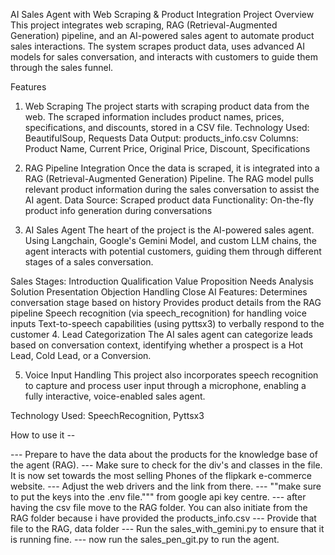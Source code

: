 AI Sales Agent with Web Scraping & Product Integration
Project Overview
This project integrates web scraping, RAG (Retrieval-Augmented Generation) pipeline, and an AI-powered sales agent to automate product sales interactions. The system scrapes product data, uses advanced AI models for sales conversation, and interacts with customers to guide them through the sales funnel.

Features


1. Web Scraping
The project starts with scraping product data from the web. The scraped information includes product names, prices, specifications, and discounts, stored in a CSV file.
Technology Used: BeautifulSoup, Requests
Data Output: products_info.csv
Columns: Product Name, Current Price, Original Price, Discount, Specifications


2. RAG Pipeline Integration
Once the data is scraped, it is integrated into a RAG (Retrieval-Augmented Generation) Pipeline. The RAG model pulls relevant product information during the sales conversation to assist the AI agent.
Data Source: Scraped product data
Functionality: On-the-fly product info generation during conversations


3. AI Sales Agent
The heart of the project is the AI-powered sales agent. Using Langchain, Google's Gemini Model, and custom LLM chains, the agent interacts with potential customers, guiding them through different stages of a sales conversation.

Sales Stages:
Introduction
Qualification
Value Proposition
Needs Analysis
Solution Presentation
Objection Handling
Close
AI Features:
Determines conversation stage based on history
Provides product details from the RAG pipeline
Speech recognition (via speech_recognition) for handling voice inputs
Text-to-speech capabilities (using pyttsx3) to verbally respond to the customer
4. Lead Categorization
The AI sales agent can categorize leads based on conversation context, identifying whether a prospect is a Hot Lead, Cold Lead, or a Conversion.

5. Voice Input Handling
This project also incorporates speech recognition to capture and process user input through a microphone, enabling a fully interactive, voice-enabled sales agent.

Technology Used: SpeechRecognition, Pyttsx3

How to use it --

--- Prepare to have the data about the products for the knowledge base of the agent (RAG).
--- Make sure to check for the div's and classes in the file. It is now set towards the most selling Phones
of the flipkark e-commerce website.
--- Adjust the web drivers and the link from there.
--- ""make sure to put the keys into the .env file.""" from google api key centre.
--- after having the csv file move to the RAG folder. You can also initiate from the RAG folder because i have provided the products_info.csv
--- Provide that file to the RAG, data folder
--- Run the sales_with_gemini.py to ensure that it is running fine.
--- now run the sales_pen_git.py to run the agent.
